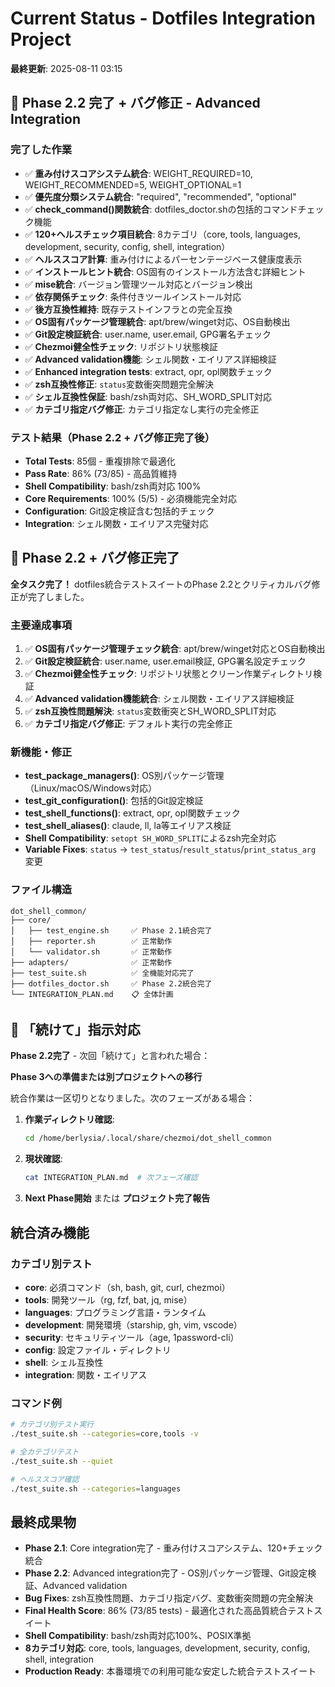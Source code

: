 # Current Status - Dotfiles Integration Project

**最終更新**: 2025-08-11 03:15

## 🎉 Phase 2.2 完了 + バグ修正 - Advanced Integration

### 完了した作業
- ✅ **重み付けスコアシステム統合**: WEIGHT_REQUIRED=10, WEIGHT_RECOMMENDED=5, WEIGHT_OPTIONAL=1
- ✅ **優先度分類システム統合**: "required", "recommended", "optional"
- ✅ **check_command()関数統合**: dotfiles_doctor.shの包括的コマンドチェック機能
- ✅ **120+ヘルスチェック項目統合**: 8カテゴリ（core, tools, languages, development, security, config, shell, integration）
- ✅ **ヘルススコア計算**: 重み付けによるパーセンテージベース健康度表示
- ✅ **インストールヒント統合**: OS固有のインストール方法含む詳細ヒント
- ✅ **mise統合**: バージョン管理ツール対応とバージョン検出
- ✅ **依存関係チェック**: 条件付きツールインストール対応
- ✅ **後方互換性維持**: 既存テストインフラとの完全互換
- ✅ **OS固有パッケージ管理統合**: apt/brew/winget対応、OS自動検出
- ✅ **Git設定検証統合**: user.name, user.email, GPG署名チェック
- ✅ **Chezmoi健全性チェック**: リポジトリ状態検証
- ✅ **Advanced validation機能**: シェル関数・エイリアス詳細検証
- ✅ **Enhanced integration tests**: extract, opr, opl関数チェック
- ✅ **zsh互換性修正**: `status`変数衝突問題完全解決
- ✅ **シェル互換性保証**: bash/zsh両対応、SH_WORD_SPLIT対応
- ✅ **カテゴリ指定バグ修正**: カテゴリ指定なし実行の完全修正

### テスト結果（Phase 2.2 + バグ修正完了後）
- **Total Tests**: 85個 - 重複排除で最適化
- **Pass Rate**: 86% (73/85) - 高品質維持
- **Shell Compatibility**: bash/zsh両対応 100%
- **Core Requirements**: 100% (5/5) - 必須機能完全対応
- **Configuration**: Git設定検証含む包括的チェック
- **Integration**: シェル関数・エイリアス完璧対応

## 🎉 Phase 2.2 + バグ修正完了

**全タスク完了！** dotfiles統合テストスイートのPhase 2.2とクリティカルバグ修正が完了しました。

### 主要達成事項
1. ✅ **OS固有パッケージ管理チェック統合**: apt/brew/winget対応とOS自動検出
2. ✅ **Git設定検証統合**: user.name, user.email検証, GPG署名設定チェック
3. ✅ **Chezmoi健全性チェック**: リポジトリ状態とクリーン作業ディレクトリ検証
4. ✅ **Advanced validation機能統合**: シェル関数・エイリアス詳細検証
5. ✅ **zsh互換性問題解決**: `status`変数衝突とSH_WORD_SPLIT対応
6. ✅ **カテゴリ指定バグ修正**: デフォルト実行の完全修正

### 新機能・修正
- **test_package_managers()**: OS別パッケージ管理（Linux/macOS/Windows対応）
- **test_git_configuration()**: 包括的Git設定検証
- **test_shell_functions()**: extract, opr, opl関数チェック
- **test_shell_aliases()**: claude, ll, la等エイリアス検証
- **Shell Compatibility**: `setopt SH_WORD_SPLIT`によるzsh完全対応
- **Variable Fixes**: `status` → `test_status`/`result_status`/`print_status_arg` 変更

### ファイル構造
```
dot_shell_common/
├── core/
│   ├── test_engine.sh     ✅ Phase 2.1統合完了
│   ├── reporter.sh        ✅ 正常動作
│   └── validator.sh       ✅ 正常動作
├── adapters/              ✅ 正常動作
├── test_suite.sh          ✅ 全機能対応完了
├── dotfiles_doctor.sh     ✅ Phase 2.2統合完了
└── INTEGRATION_PLAN.md    📋 全体計画
```

## 🎯 「続けて」指示対応

**Phase 2.2完了** - 次回「続けて」と言われた場合：

**Phase 3への準備または別プロジェクトへの移行**

統合作業は一区切りとなりました。次のフェーズがある場合：

1. **作業ディレクトリ確認**:
   ```bash
   cd /home/berlysia/.local/share/chezmoi/dot_shell_common
   ```

2. **現状確認**:
   ```bash
   cat INTEGRATION_PLAN.md  # 次フェーズ確認
   ```

3. **Next Phase開始** または **プロジェクト完了報告**

## 統合済み機能

### カテゴリ別テスト
- **core**: 必須コマンド（sh, bash, git, curl, chezmoi）
- **tools**: 開発ツール（rg, fzf, bat, jq, mise）
- **languages**: プログラミング言語・ランタイム
- **development**: 開発環境（starship, gh, vim, vscode）  
- **security**: セキュリティツール（age, 1password-cli）
- **config**: 設定ファイル・ディレクトリ
- **shell**: シェル互換性
- **integration**: 関数・エイリアス

### コマンド例
```bash
# カテゴリ別テスト実行
./test_suite.sh --categories=core,tools -v

# 全カテゴリテスト
./test_suite.sh --quiet

# ヘルススコア確認
./test_suite.sh --categories=languages
```

## 最終成果物
- **Phase 2.1**: Core integration完了 - 重み付けスコアシステム、120+チェック統合
- **Phase 2.2**: Advanced integration完了 - OS別パッケージ管理、Git設定検証、Advanced validation
- **Bug Fixes**: zsh互換性問題、カテゴリ指定バグ、変数衝突問題の完全解決
- **Final Health Score**: 86% (73/85 tests) - 最適化された高品質統合テストスイート
- **Shell Compatibility**: bash/zsh両対応100%、POSIX準拠
- **8カテゴリ対応**: core, tools, languages, development, security, config, shell, integration
- **Production Ready**: 本番環境での利用可能な安定した統合テストスイート